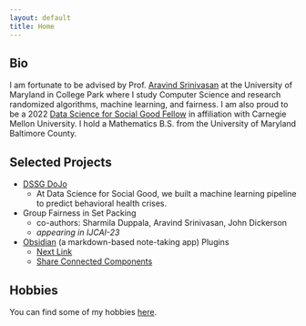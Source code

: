 ```yaml
---
layout: default
title: Home
---
```


## Bio
I am fortunate to be advised by Prof. [Aravind Srinivasan](http://www.cs.umd.edu/~srin/) at the University of Maryland in College Park where I study Computer Science and research randomized algorithms, machine learning, and fairness. I am also proud to be a 2022 [Data Science for Social Good Fellow](https://www.dssgfellowship.org/) in affiliation with Carnegie Mellon University. I hold a Mathematics B.S. from the University of Maryland Baltimore County.

## Selected Projects
- [DSSG DoJo](https://github.com/jdluque/dojo_mh_public)
    - At Data Science for Social Good, we built a machine learning pipeline to predict behavioral health crises.
- Group Fairness in Set Packing
     - co-authors: Sharmila Duppala, Aravind Srinivasan, John Dickerson
     - _appearing in IJCAI-23_
- [Obsidian](https://obsidian.md/) (a markdown-based note-taking app) Plugins
    - [Next Link](https://github.com/jdluque/next-link)
    - [Share Connected Components](https://github.com/jdluque/obsidian-share-connected-component)

## Hobbies
You can find some of my hobbies [here](./hobbies.md).
